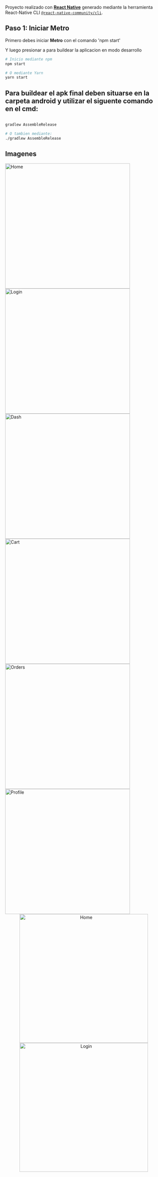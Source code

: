 Proyecto realizado con [**React Native**](https://reactnative.dev) generado mediante la herramienta React-Native CLI [`@react-native-community/cli`](https://github.com/react-native-community/cli).



## Paso 1: Iniciar Metro

Primero debes iniciar **Metro** con el comando 'npm start'

Y luego presionar a para buildear la aplicacion en modo desarrollo

```bash
# Inicio mediante npm
npm start

# O mediante Yarn
yarn start
```
## Para buildear el apk final deben situarse en la carpeta android y utilizar el siguente comando en el cmd:

```bash

gradlew AssembleRelease

# O tambien mediante:
./gradlew AssembleRelease


```

## Imagenes

<img src="https://raw.githubusercontent.com/waskull/calimaturin/main/images/1.jpg" alt="Home" width='400' />

<img src="https://raw.githubusercontent.com/waskull/calimaturin/main/images/2.jpg" width='400' alt="Login" />

<img src="https://raw.githubusercontent.com/waskull/calimaturin/main/images/3.jpg" width='400' alt="Dash" />

<img src="https://raw.githubusercontent.com/waskull/calimaturin/main/images/4.png" width='400' alt="Cart" />

<img src="https://raw.githubusercontent.com/waskull/calimaturin/main/images/5.jpg" width='400' alt="Orders" />

<img src="https://raw.githubusercontent.com/waskull/calimaturin/main/images/6.png" width='400' alt="Profile" />


<div align="center">
  <a href="https://github.com/waskull">
    <img src="https://raw.githubusercontent.com/waskull/calimaturin/main/images/1.jpg" alt="Home" width="412px" />
  </a>
  <a href="https://github.com/waskull">
    <img src="https://raw.githubusercontent.com/waskull/calimaturin/main/images/2.jpg" width="412px" alt="Login" />
  </a>
</div>
